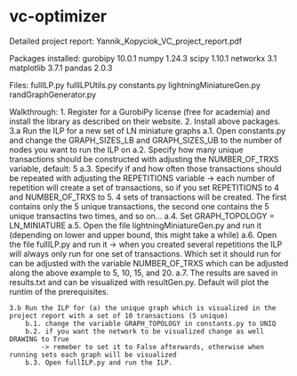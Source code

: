 # vc-optimizer

Detailed project report: 
    Yannik_Kopyciok_VC_project_report.pdf

Packages installed: 
    gurobipy        10.0.1
    numpy           1.24.3
    scipy           1.10.1
    networkx        3.1
    matplotlib      3.7.1
    pandas          2.0.3

Files:
    fullILP.py
    fullILPUtils.py
    constants.py
    lightningMiniatureGen.py
    randGraphGenerator.py

Walkthrough: 
    1. Register for a GurobiPy license (free for academia) and install the library as described on their website.
    2. Install above packages.
    3.a Run the ILP for a new set of LN miniature graphs
        a.1. Open constants.py and change the GRAPH_SIZES_LB and GRAPH_SIZES_UB to the number of nodes you want to run the ILP on
        a.2. Specify how many unique transactions should be constructed with adjusting the NUMBER_OF_TRXS variable, default: 5
        a.3. Specify if and how often those transactions should be repeated with adjusting the REPETITIONS variable 
            -> each number of repetition will create a set of transactions, so if you set REPETITIONS to 4 and NUMBER_OF_TRXS to 5. 4 sets of transactions will be created. The first contains only the 5 unique transactions, the second one contains the 5 unique transactins two times, and so on...
        a.4. Set GRAPH_TOPOLOGY = LN_MINIATURE
        a.5. Open the file lightningMiniatureGen.py and run it (depending on lower and upper bound, this might take a while)
        a.6. Open the file fullILP.py and run it
            -> when you created several repetitions the ILP will always only run for one set of transactions. Which set it should run for can be adjusted with the variable NUMBER_OF_TRXS which can be adjusted along the above example to 5, 10, 15, and 20.
        a.7. The results are saved in results.txt and can be visualized with resultGen.py. Default will plot the runtim of the prerequisites. 

    3.b Run the ILP for (a) the unique graph which is visualized in the project report with a set of 10 transactions (5 unique)
        b.1. change the variable GRAPH_TOPOLOGY in constants.py to UNIQ
        b.2. if you want the network to be visualized change as well DRAWING to True
            -> remeber to set it to False afterwards, otherwise when running sets each graph will be visualized
        b.3. Open fullILP.py and run the ILP. 
        